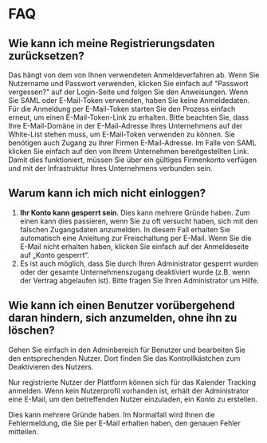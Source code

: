 # FAQ

## Wie kann ich meine Registrierungsdaten zurücksetzen?

Das hängt von dem von Ihnen verwendeten Anmeldeverfahren ab. Wenn Sie Nutzername und Passwort verwenden, klicken Sie einfach auf "Passwort vergessen?" auf der Login-Seite und folgen Sie den Anweisungen. Wenn Sie SAML oder E-Mail-Token verwenden, haben Sie keine Anmeldedaten. Für die Anmeldung per E-Mail-Token starten Sie den Prozess einfach erneut, um einen E-Mail-Token-Link zu erhalten. Bitte beachten Sie, dass Ihre E-Mail-Domäne in der E-Mail-Adresse Ihres Unternehmens auf der White-List stehen muss, um E-Mail-Token verwenden zu können. Sie benötigen auch Zugang zu Ihrer Firmen E-Mail-Adresse. Im Falle von SAML klicken Sie einfach auf den von Ihrem Unternehmen bereitgestellten Link. Damit dies funktioniert, müssen Sie über ein gültiges Firmenkonto verfügen und mit der Infrastruktur Ihres Unternehmens verbunden sein.

## Warum kann ich mich nicht einloggen?

1. **Ihr Konto kann gesperrt sein**. Dies kann mehrere Gründe haben. Zum einen kann dies passieren, wenn Sie zu oft versucht haben, sich mit den falschen Zugangsdaten anzumelden. In diesem Fall erhalten Sie automatisch eine Anleitung zur Freischaltung per E-Mail. Wenn Sie die E-Mail nicht erhalten haben, klicken Sie einfach auf der Anmeldeseite auf „Konto gesperrt“.
2. Es ist auch möglich, dass Sie durch Ihren Administrator gesperrt wurden oder der gesamte Unternehmenszugang deaktiviert wurde \(z.B. wenn der Vertrag abgelaufen ist\). Bitte fragen Sie Ihren Administrator um Hilfe.

## Wie kann ich einen Benutzer vorübergehend daran hindern, sich anzumelden, ohne ihn zu löschen?

Gehen Sie einfach in den Adminbereich für Benutzer und bearbeiten Sie den entsprechenden Nutzer. Dort finden Sie das Kontrollkästchen zum Deaktivieren des Nutzers.

Nur registrierte Nutzer der Plattform können sich für das Kalender Tracking anmelden. Wenn kein Nutzerprofil vorhanden ist, erhält der Administrator eine E-Mail, um den betreffenden Nutzer einzuladen, ein Konto zu erstellen.

Dies kann mehrere Gründe haben. Im Normalfall wird Ihnen die Fehlermeldung, die Sie per E-Mail erhalten haben, den genauen Fehler mitteilen.

